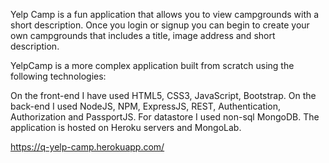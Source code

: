 Yelp Camp is a fun application that allows you to view campgrounds with a short description. Once you login or signup you can begin to create your own campgrounds that includes a title, image address and short description.

YelpCamp is a more complex application built from scratch using the following technologies:

On the front-end I have used HTML5, CSS3, JavaScript, Bootstrap. On the back-end I used NodeJS, NPM, ExpressJS, REST, Authentication, Authorization and PassportJS. For datastore I used non-sql MongoDB.
The application is hosted on Heroku servers and MongoLab.

https://q-yelp-camp.herokuapp.com/
